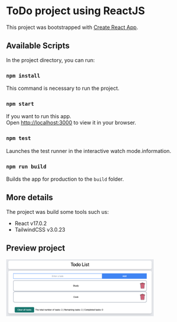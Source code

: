 # ToDo project using ReactJS

This project was bootstrapped with [Create React App](https://github.com/facebook/create-react-app).


## Available Scripts

In the project directory, you can run:

### `npm install`

This command is necessary to run the project.

### `npm start`

If you want to run this app.\
Open [http://localhost:3000](http://localhost:3000) to view it in your browser.
### `npm test`

Launches the test runner in the interactive watch mode.information.

### `npm run build`

Builds the app for production to the `build` folder.

## More details

The project was build some tools such us:
* React v17.0.2
* TailwindCSS v3.0.23
## Preview project

<img src="./public/preview.png" alt="Preview project" width="400" />